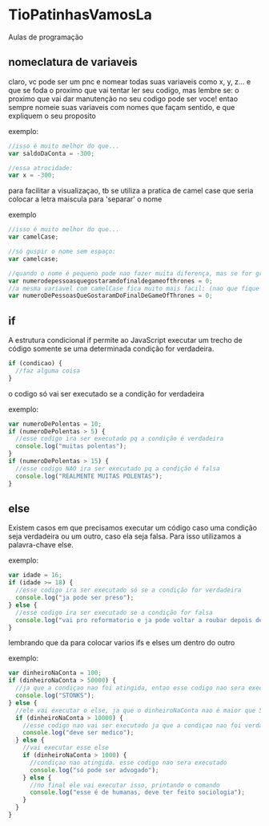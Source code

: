 # TioPatinhasVamosLa

Aulas de programação

## nomeclatura de variaveis

claro, vc pode ser um pnc e nomear todas suas variaveis como x, y, z... e que se foda o proximo que vai tentar ler seu codigo, mas lembre se: o proximo que vai dar manutenção no seu codigo pode ser voce!
entao sempre nomeie suas variaveis com nomes que façam sentido, e que expliquem o seu proposito

exemplo:

```javascript
//isso é muito melhor do que...
var saldoDaConta = -300;

//essa atrocidade:
var x = -300;
```

para facilitar a visualizaçao, tb se utiliza a pratica de camel case
que seria colocar a letra maiscula para 'separar' o nome

exemplo

```javascript
//isso é muito melhor do que...
var camelCase;

//só guspir o nome sem espaço:
var camelcase;

//quando o nome é pequeno pode nao fazer muita diferença, mas se for grande...
var numerodepessoasquegostaramdofinaldegameofthrones = 0;
//a mesma variavel com camelCase fica muito mais facil: (nao que fique tao mais facil assim)
var numeroDePessoasQueGostaramDoFinalDeGameOfThrones = 0;
```

## if

A estrutura condicional if permite ao JavaScript executar um trecho de código somente se uma determinada condição for verdadeira.

```javascript
if (condicao) {
  //faz alguma coisa
}
```

o codigo só vai ser executado se a condição for verdadeira

exemplo:

```javascript
var numeroDePolentas = 10;
if (numeroDePolentas > 5) {
  //esse codigo ira ser executado pq a condição é verdadeira
  console.log("muitas polentas");
}
if (numeroDePolentas > 15) {
  //esse codigo NAO ira ser executado pq a condição é falsa
  console.log("REALMENTE MUITAS POLENTAS");
}
```

## else

Existem casos em que precisamos executar um código caso uma condição seja verdadeira ou um outro, caso ela seja falsa. Para isso utilizamos a palavra-chave else.

exemplo:

```javascript
var idade = 16;
if (idade >= 18) {
  //esse codigo ira ser executado só se a condição for verdadeira
  console.log("ja pode ser preso");
} else {
  //esse codigo ira ser executado se a condição for falsa
  console.log("vai pro reformatorio e ja pode voltar a roubar depois de 1 mes");
}
```

lembrando que da para colocar varios ifs e elses um dentro do outro

exemplo:

```javascript
var dinheiroNaConta = 100;
if (dinheiroNaConta > 50000) {
  //ja que a condiçao nao foi atingida, entao esse codigo nao sera executado
  console.log("STONKS");
} else {
  //ele vai executar o else, ja que o dinheiroNaConta nao é maior que 50000
  if (dinheiroNaConta > 10000) {
    //esse codigo nao vai ser executado ja que a condiçao nao foi verdadeira
    console.log("deve ser medico");
  } else {
    //vai executar esse else
    if (dinheiroNaConta > 1000) {
      //condiçao nao atingida. esse codigo nao sera executado
      console.log("só pode ser advogado");
    } else {
      //no final ele vai executar isso, printando o comando
      console.log("esse é de humanas, deve ter feito sociologia");
    }
  }
}
```
